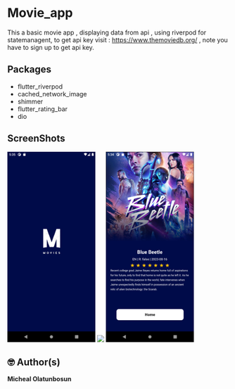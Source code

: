 # Movie_app
This a basic movie app , displaying data from api , using riverpod for statemanagent, to get api key visit : https://www.themoviedb.org/ , note you have to sign up to get api key.

## Packages
 * flutter_riverpod
 * cached_network_image
 * shimmer
 * flutter_rating_bar
 * dio
   

## ScreenShots

<img src="screenshots/splash_image.png" width="200"/>   

<img src="screenshots/home.png" width="200"/>

<img src="screenshots/movie_details.png" width="200"/>   

## 🤓 Author(s)
**Micheal Olatunbosun**
